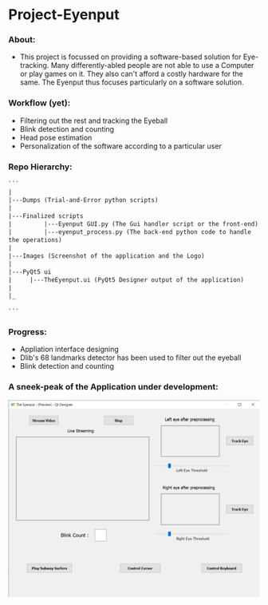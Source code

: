 # Project-Eyenput

### About:
  - This project is focussed on providing a software-based solution for Eye-tracking. Many differently-abled people are not able to use a Computer or play games on it. They also can't afford a costly hardware for the same. The Eyenput thus focuses particularly on a software solution.
  
### Workflow (yet):
  - Filtering out the rest and tracking the Eyeball
  - Blink detection and counting
  - Head pose estimation
  - Personalization of the software according to a particular user
  
### Repo Hierarchy:
    ```
    |
    |---Dumps (Trial-and-Error python scripts)
    |
    |---Finalized scripts
    |         |---Eyenput GUI.py (The Gui handler script or the front-end)
    |         |---eyenput_process.py (The back-end python code to handle the operations)
    |
    |---Images (Screenshot of the application and the Logo)
    |
    |---PyQt5 ui
    |     |---TheEyenput.ui (PyQt5 Designer output of the application)
    |
    |_
    
    ```
  
### Progress:
  - Appliation interface designing
  - Dlib's 68 landmarks detector has been used to filter out the eyeball
  - Blink detection and counting


### A sneek-peak of the Application under development:

![alt text](https://github.com/sourabh-burnwal/Project-Eyenput/blob/master/Images/The%20Eyenput%20application.png)
